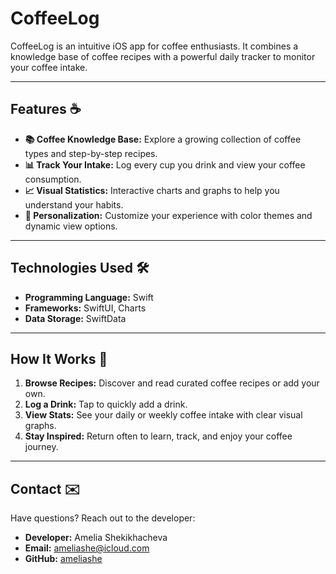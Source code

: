 # CoffeeLog

CoffeeLog is an intuitive iOS app for coffee enthusiasts. It combines a knowledge base of coffee recipes with a powerful daily tracker to monitor your coffee intake.

---

## Features ☕️

- **📚 Coffee Knowledge Base:** Explore a growing collection of coffee types and step-by-step recipes.
- **📊 Track Your Intake:** Log every cup you drink and view your coffee consumption.
- **📈 Visual Statistics:** Interactive charts and graphs to help you understand your habits.
- **🎨 Personalization:** Customize your experience with color themes and dynamic view options.

---

## Technologies Used 🛠️

- **Programming Language:** Swift
- **Frameworks:** SwiftUI, Charts
- **Data Storage:** SwiftData

---

## How It Works 🤔

1. **Browse Recipes:** Discover and read curated coffee recipes or add your own.
2. **Log a Drink:** Tap to quickly add a drink.
3. **View Stats:** See your daily or weekly coffee intake with clear visual graphs.
4. **Stay Inspired:** Return often to learn, track, and enjoy your coffee journey.

---

## Contact ✉️

Have questions? Reach out to the developer:

- **Developer:** Amelia Shekikhacheva
- **Email:** [ameliashe@icloud.com](mailto\:ameliashe@icloud.com)
- **GitHub:** [ameliashe](https://github.com/ameliashe)

